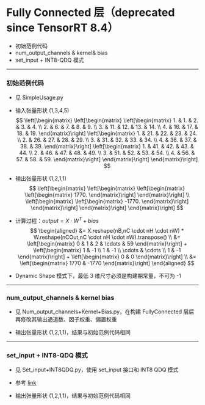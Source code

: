# Fully Connected 层（deprecated since TensorRT 8.4）
+ 初始范例代码
+ num_output_channels & kernel& bias
+ set_input + INT8-QDQ 模式

---
### 初始范例代码
+ 见 SimpleUsage.py

+ 输入张量形状 (1,3,4,5)
$$
\left[\begin{matrix}
    \left[\begin{matrix}
        \left[\begin{matrix}
            1. & 1. & 2. & 3. & 4. \\
            2. & 6. & 7. & 8. & 9. \\
            3.  & 11. & 12. & 13. & 14. \\
            4.  & 16. & 17. & 18. & 19.
        \end{matrix}\right]
        \left[\begin{matrix}
            1.  & 21. & 22. & 23. & 24. \\
            2.  & 26. & 27. & 28. & 29. \\
            3.  & 31. & 32. & 33. & 34. \\
            4.  & 36. & 37. & 38. & 39.
        \end{matrix}\right]
        \left[\begin{matrix}
            1.  & 41. & 42. & 43. & 44. \\
            2.  & 46. & 47. & 48. & 49. \\
            3.  & 51. & 52. & 53. & 54. \\
            4.  & 56. & 57. & 58. & 59.
        \end{matrix}\right]
    \end{matrix}\right]
\end{matrix}\right]
$$

+ 输出张量形状 (1,2,1,1)
$$
\left[\begin{matrix}
    \left[\begin{matrix}
        \left[\begin{matrix}
            \left[\begin{matrix}
                1770.
            \end{matrix}\right]
        \end{matrix}\right] \\
        \left[\begin{matrix}
            \left[\begin{matrix}
                -1770.
            \end{matrix}\right]
        \end{matrix}\right]
    \end{matrix}\right]
\end{matrix}\right]
$$

+ 计算过程：$output = X \cdot W^{T} + bias$
$$
\begin{aligned}
    &= X.reshape(nB,nC \cdot nH \cdot nW) * W.reshape(nCOut,nC \cdot nH \cdot nW).transpose() \\
    &= \left[\begin{matrix} 0 & 1 & 2 & \cdots & 59 \end{matrix}\right] +
       \left[\begin{matrix} 1 & -1 \\ 1 & -1 \\ \cdots & \cdots \\ 1 & -1 \end{matrix}\right] +
       \left[\begin{matrix} 0 & 0 \end{matrix}\right] \\
    &= \left[\begin{matrix} 1770 & -1770 \end{matrix}\right]
\end{aligned}
$$

+ Dynamic Shape 模式下，最低 3 维尺寸必须是构建期常量，不可为 -1

---
### num_output_channels & kernel  bias
+ 见 Num_output_channels+Kernel+Bias.py，在构建 FullyConnected 层后再修改其输出通道数、因子权重、偏置权重

+ 输出张量形状 (1,2,1,1)，结果与初始范例代码相同

---
### set_input + INT8-QDQ 模式
+ 见 Set_input+INT8QDQ.py，使用 set_input 接口和 INT8 QDQ 模式

+ 参考 [link](https://docs.nvidia.com/deeplearning/tensorrt/api/c_api/classnvinfer1_1_1_i_fully_connected_layer.html#aa1eb8deb3192489196cb7884a4177de4)

+ 输出张量形状 (1,2,1,1)，结果与初始范例代码相同

